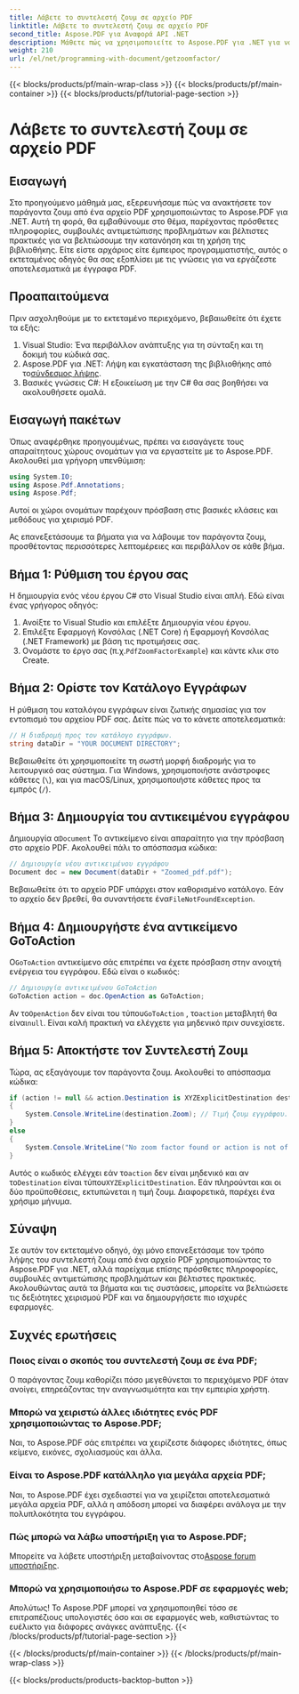 ```yaml
---
title: Λάβετε το συντελεστή ζουμ σε αρχείο PDF
linktitle: Λάβετε το συντελεστή ζουμ σε αρχείο PDF
second_title: Aspose.PDF για Αναφορά API .NET
description: Μάθετε πώς να χρησιμοποιείτε το Aspose.PDF για .NET για να λαμβάνετε τον συντελεστή ζουμ σε αρχείο PDF με αυτόν τον οδηγό βήμα προς βήμα.
weight: 210
url: /el/net/programming-with-document/getzoomfactor/
---
```


{{< blocks/products/pf/main-wrap-class >}}
{{< blocks/products/pf/main-container >}}
{{< blocks/products/pf/tutorial-page-section >}}

# Λάβετε το συντελεστή ζουμ σε αρχείο PDF

## Εισαγωγή

Στο προηγούμενο μάθημά μας, εξερευνήσαμε πώς να ανακτήσετε τον παράγοντα ζουμ από ένα αρχείο PDF χρησιμοποιώντας το Aspose.PDF για .NET. Αυτή τη φορά, θα εμβαθύνουμε στο θέμα, παρέχοντας πρόσθετες πληροφορίες, συμβουλές αντιμετώπισης προβλημάτων και βέλτιστες πρακτικές για να βελτιώσουμε την κατανόηση και τη χρήση της βιβλιοθήκης. Είτε είστε αρχάριος είτε έμπειρος προγραμματιστής, αυτός ο εκτεταμένος οδηγός θα σας εξοπλίσει με τις γνώσεις για να εργάζεστε αποτελεσματικά με έγγραφα PDF.

## Προαπαιτούμενα

Πριν ασχοληθούμε με το εκτεταμένο περιεχόμενο, βεβαιωθείτε ότι έχετε τα εξής:

1. Visual Studio: Ένα περιβάλλον ανάπτυξης για τη σύνταξη και τη δοκιμή του κώδικά σας.
2. Aspose.PDF για .NET: Λήψη και εγκατάσταση της βιβλιοθήκης από το[σύνδεσμος λήψης](https://releases.aspose.com/pdf/net/).
3. Βασικές γνώσεις C#: Η εξοικείωση με την C# θα σας βοηθήσει να ακολουθήσετε ομαλά.

## Εισαγωγή πακέτων

Όπως αναφέρθηκε προηγουμένως, πρέπει να εισαγάγετε τους απαραίτητους χώρους ονομάτων για να εργαστείτε με το Aspose.PDF. Ακολουθεί μια γρήγορη υπενθύμιση:

```csharp
using System.IO;
using Aspose.Pdf.Annotations;
using Aspose.Pdf;
```

Αυτοί οι χώροι ονομάτων παρέχουν πρόσβαση στις βασικές κλάσεις και μεθόδους για χειρισμό PDF.

Ας επανεξετάσουμε τα βήματα για να λάβουμε τον παράγοντα ζουμ, προσθέτοντας περισσότερες λεπτομέρειες και περιβάλλον σε κάθε βήμα.

## Βήμα 1: Ρύθμιση του έργου σας

Η δημιουργία ενός νέου έργου C# στο Visual Studio είναι απλή. Εδώ είναι ένας γρήγορος οδηγός:

1. Ανοίξτε το Visual Studio και επιλέξτε Δημιουργία νέου έργου.
2. Επιλέξτε Εφαρμογή Κονσόλας (.NET Core) ή Εφαρμογή Κονσόλας (.NET Framework) με βάση τις προτιμήσεις σας.
3.  Ονομάστε το έργο σας (π.χ.`PdfZoomFactorExample`) και κάντε κλικ στο Create.

## Βήμα 2: Ορίστε τον Κατάλογο Εγγράφων

Η ρύθμιση του καταλόγου εγγράφων είναι ζωτικής σημασίας για τον εντοπισμό του αρχείου PDF σας. Δείτε πώς να το κάνετε αποτελεσματικά:

```csharp
// Η διαδρομή προς τον κατάλογο εγγράφων.
string dataDir = "YOUR DOCUMENT DIRECTORY";
```

Βεβαιωθείτε ότι χρησιμοποιείτε τη σωστή μορφή διαδρομής για το λειτουργικό σας σύστημα. Για Windows, χρησιμοποιήστε ανάστροφες κάθετες (`\`), και για macOS/Linux, χρησιμοποιήστε κάθετες προς τα εμπρός (`/`).

## Βήμα 3: Δημιουργία του αντικειμένου εγγράφου

Δημιουργία α`Document` Το αντικείμενο είναι απαραίτητο για την πρόσβαση στο αρχείο PDF. Ακολουθεί πάλι το απόσπασμα κώδικα:

```csharp
// Δημιουργία νέου αντικειμένου εγγράφου
Document doc = new Document(dataDir + "Zoomed_pdf.pdf");
```

 Βεβαιωθείτε ότι το αρχείο PDF υπάρχει στον καθορισμένο κατάλογο. Εάν το αρχείο δεν βρεθεί, θα συναντήσετε ένα`FileNotFoundException`.

## Βήμα 4: Δημιουργήστε ένα αντικείμενο GoToAction

 Ο`GoToAction` αντικείμενο σάς επιτρέπει να έχετε πρόσβαση στην ανοιχτή ενέργεια του εγγράφου. Εδώ είναι ο κωδικός:

```csharp
// Δημιουργία αντικειμένου GoToAction
GoToAction action = doc.OpenAction as GoToAction;
```

 Αν το`OpenAction` δεν είναι του τύπου`GoToAction` , το`action` μεταβλητή θα είναι`null`. Είναι καλή πρακτική να ελέγχετε για μηδενικό πριν συνεχίσετε.

## Βήμα 5: Αποκτήστε τον Συντελεστή Ζουμ

Τώρα, ας εξαγάγουμε τον παράγοντα ζουμ. Ακολουθεί το απόσπασμα κώδικα:

```csharp
if (action != null && action.Destination is XYZExplicitDestination destination)
{
    System.Console.WriteLine(destination.Zoom); // Τιμή ζουμ εγγράφου.
}
else
{
    System.Console.WriteLine("No zoom factor found or action is not of type GoToAction.");
}
```

 Αυτός ο κωδικός ελέγχει εάν το`action` δεν είναι μηδενικό και αν το`Destination` είναι τύπου`XYZExplicitDestination`. Εάν πληρούνται και οι δύο προϋποθέσεις, εκτυπώνεται η τιμή ζουμ. Διαφορετικά, παρέχει ένα χρήσιμο μήνυμα.

## Σύναψη

Σε αυτόν τον εκτεταμένο οδηγό, όχι μόνο επανεξετάσαμε τον τρόπο λήψης του συντελεστή ζουμ από ένα αρχείο PDF χρησιμοποιώντας το Aspose.PDF για .NET, αλλά παρείχαμε επίσης πρόσθετες πληροφορίες, συμβουλές αντιμετώπισης προβλημάτων και βέλτιστες πρακτικές. Ακολουθώντας αυτά τα βήματα και τις συστάσεις, μπορείτε να βελτιώσετε τις δεξιότητες χειρισμού PDF και να δημιουργήσετε πιο ισχυρές εφαρμογές.

## Συχνές ερωτήσεις

### Ποιος είναι ο σκοπός του συντελεστή ζουμ σε ένα PDF;
Ο παράγοντας ζουμ καθορίζει πόσο μεγεθύνεται το περιεχόμενο PDF όταν ανοίγει, επηρεάζοντας την αναγνωσιμότητα και την εμπειρία χρήστη.

### Μπορώ να χειριστώ άλλες ιδιότητες ενός PDF χρησιμοποιώντας το Aspose.PDF;
Ναι, το Aspose.PDF σάς επιτρέπει να χειρίζεστε διάφορες ιδιότητες, όπως κείμενο, εικόνες, σχολιασμούς και άλλα.

### Είναι το Aspose.PDF κατάλληλο για μεγάλα αρχεία PDF;
Ναι, το Aspose.PDF έχει σχεδιαστεί για να χειρίζεται αποτελεσματικά μεγάλα αρχεία PDF, αλλά η απόδοση μπορεί να διαφέρει ανάλογα με την πολυπλοκότητα του εγγράφου.

### Πώς μπορώ να λάβω υποστήριξη για το Aspose.PDF;
 Μπορείτε να λάβετε υποστήριξη μεταβαίνοντας στο[Aspose forum υποστήριξης](https://forum.aspose.com/c/pdf/10).

### Μπορώ να χρησιμοποιήσω το Aspose.PDF σε εφαρμογές web;
Απολύτως! Το Aspose.PDF μπορεί να χρησιμοποιηθεί τόσο σε επιτραπέζιους υπολογιστές όσο και σε εφαρμογές web, καθιστώντας το ευέλικτο για διάφορες ανάγκες ανάπτυξης.
{{< /blocks/products/pf/tutorial-page-section >}}

{{< /blocks/products/pf/main-container >}}
{{< /blocks/products/pf/main-wrap-class >}}

{{< blocks/products/products-backtop-button >}}
